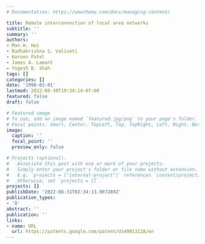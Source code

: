 ```yaml
---
# Documentation: https://wowchemy.com/docs/managing-content/

title: Remote interconnection of local area networks
subtitle: ''
summary: ''
authors:
- Man H. Hui
- Radhakrishna S. Valiveti
- Haroon Patel
- James A. Lamont
- Yogesh B. Shah
tags: []
categories: []
date: '1990-02-01'
lastmod: 2022-08-30T19:34:14-07:00
featured: false
draft: false

# Featured image
# To use, add an image named `featured.jpg/png` to your page's folder.
# Focal points: Smart, Center, TopLeft, Top, TopRight, Left, Right, BottomLeft, Bottom, BottomRight.
image:
  caption: ''
  focal_point: ''
  preview_only: false

# Projects (optional).
#   Associate this post with one or more of your projects.
#   Simply enter your project's folder or file name without extension.
#   E.g. `projects = ["internal-project"]` references `content/project/deep-learning/index.md`.
#   Otherwise, set `projects = []`.
projects: []
publishDate: '2022-08-31T02:34:13.907289Z'
publication_types:
- '8'
abstract: ''
publication: ''
links:
- name: URL
  url: https://patents.google.com/patent/US4901312A/en
---
```

